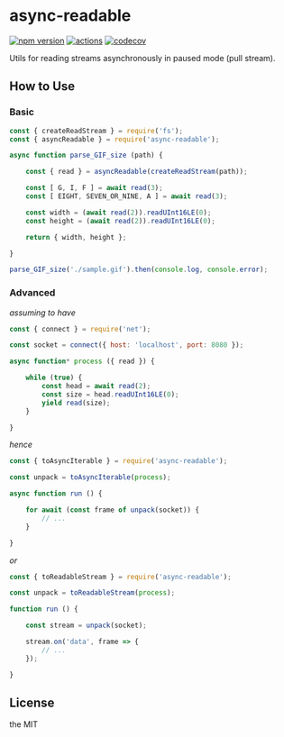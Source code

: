 async-readable
==============

[![npm version](https://badgen.net/npm/v/async-readable)](https://www.npmjs.com/package/async-readable)
[![actions](https://github.com/imcotton/async-readable/workflows/Check/badge.svg)](https://github.com/imcotton/async-readable/actions)
[![codecov](https://codecov.io/gh/imcotton/async-readable/branch/master/graph/badge.svg)](https://codecov.io/gh/imcotton/async-readable)

Utils for reading streams asynchronously in paused mode (pull stream).





How to Use
----------

### Basic

```javascript
const { createReadStream } = require('fs');
const { asyncReadable } = require('async-readable');

async function parse_GIF_size (path) {

    const { read } = asyncReadable(createReadStream(path));

    const [ G, I, F ] = await read(3);
    const [ EIGHT, SEVEN_OR_NINE, A ] = await read(3);

    const width = (await read(2)).readUInt16LE(0);
    const height = (await read(2)).readUInt16LE(0);

    return { width, height };

}

parse_GIF_size('./sample.gif').then(console.log, console.error);
```





### Advanced

_assuming to have_

```javascript
const { connect } = require('net');

const socket = connect({ host: 'localhost', port: 8080 });

async function* process ({ read }) {

    while (true) {
        const head = await read(2);
        const size = head.readUInt16LE(0);
        yield read(size);
    }

}
```

_hence_

```javascript
const { toAsyncIterable } = require('async-readable');

const unpack = toAsyncIterable(process);

async function run () {

    for await (const frame of unpack(socket)) {
        // ...
    }

}
```

_or_

```javascript
const { toReadableStream } = require('async-readable');

const unpack = toReadableStream(process);

function run () {

    const stream = unpack(socket);

    stream.on('data', frame => {
        // ...
    });

}
```





License
-------

the MIT

